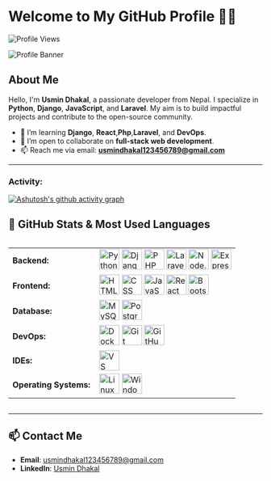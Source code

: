 # Welcome to My GitHub Profile 👨‍💻
<p align = "left">
	<img src = "https://komarev.com/ghpvc/?username=10kartik&style=plastic&color=blueviolet" alt = "Profile Views"/>
</p>

![Profile Banner](https://media.licdn.com/dms/image/v2/D4D16AQHIA_G8_SsnTw/profile-displaybackgroundimage-shrink_350_1400/profile-displaybackgroundimage-shrink_350_1400/0/1736602756089?e=1741824000&v=beta&t=QySu6I6sbcKUThYbvuOHVNEfL9Y7suXhiBJ2SEcESCs)

## About Me
Hello, I'm **Usmin Dhakal**, a passionate developer from Nepal. I specialize in **Python**, **Django**, **JavaScript**, and **Laravel**. My aim is to build impactful projects and contribute to the open-source community.

- 🌱 I’m learning **Django**, **React**,**Php**,**Laravel**,  and **DevOps**.
- 👯 I’m open to collaborate on **full-stack web development**.
- 📫 Reach me via email: **usmindhakal123456789@gmail.com**

---
<h3 align="left">Activity:</h3>

[![Ashutosh's github activity graph](https://github-readme-activity-graph.vercel.app/graph?username=UsminDhakal&bg_color=100f0f&color=4c5e9e&line=4c569e&point=403e41&area=true&hide_border=true)](https://github.com/ashutosh00710/github-readme-activity-graph)










## 🚀 GitHub Stats & Most Used Languages

<div style="display: flex; justify-content: space-between; flex-wrap: wrap;">
    <div style="flex: 2; min-width: 300px;">
        <table style="width: 100%; border-collapse: collapse;">
            <tr>
                <td style="font-weight: bold; padding-right: 10px; vertical-align: middle;">Backend:</td>
                <td>
                    <img height="40" src="https://skillicons.dev/icons?i=python" alt="Python" />
                    <img height="40" src="https://skillicons.dev/icons?i=django" alt="Django" />
                    <img height="40" src="https://skillicons.dev/icons?i=php" alt="PHP" />
                    <img height="40" src="https://skillicons.dev/icons?i=laravel" alt="Laravel" />
                    <img height="40" src="https://skillicons.dev/icons?i=nodejs" alt="Node.js" />
                    <img height="40" src="https://skillicons.dev/icons?i=express" alt="Express.js" />
                </td>
            </tr>
            <tr>
                <td style="font-weight: bold; padding-right: 10px; vertical-align: middle;">Frontend:</td>
                <td>
                    <img height="40" src="https://skillicons.dev/icons?i=html" alt="HTML" />
                    <img height="40" src="https://skillicons.dev/icons?i=css" alt="CSS" />
                    <img height="40" src="https://skillicons.dev/icons?i=js" alt="JavaScript" />
                    <img height="40" src="https://skillicons.dev/icons?i=react" alt="React" />
                    <img height="40" src="https://skillicons.dev/icons?i=bootstrap" alt="Bootstrap" />
                </td>
            </tr>
            <tr>
                <td style="font-weight: bold; padding-right: 10px; vertical-align: middle;">Database:</td>
                <td>
                    <img height="40" src="https://skillicons.dev/icons?i=mysql" alt="MySQL" />
                    <img height="40" src="https://skillicons.dev/icons?i=postgresql" alt="PostgreSQL" />
                </td>
            </tr>
            <tr>
                <td style="font-weight: bold; padding-right: 10px; vertical-align: middle;">DevOps:</td>
                <td>
                    <img height="40" src="https://skillicons.dev/icons?i=docker" alt="Docker" />
                    <img height="40" src="https://skillicons.dev/icons?i=git" alt="Git" />
                    <img height="40" src="https://skillicons.dev/icons?i=github" alt="GitHub" />
                </td>
            </tr>
            <tr>
                <td style="font-weight: bold; padding-right: 10px; vertical-align: middle;">IDEs:</td>
                <td>
                    <img height="40" src="https://skillicons.dev/icons?i=vscode" alt="VS Code" />
                </td>
            </tr>
            <tr>
                <td style="font-weight: bold; padding-right: 10px; vertical-align: middle;">Operating Systems:</td>
                <td>
                    <img height="40" src="https://skillicons.dev/icons?i=linux" alt="Linux" />
                    <img height="40" src="https://skillicons.dev/icons?i=windows" alt="Windows" />
                </td>
            </tr>
        </table>
    </div>
</div>




---

## 📫 Contact Me
- **Email**: usmindhakal123456789@gmail.com
- **LinkedIn**: [Usmin Dhakal](https://www.linkedin.com/in/usmin-dhakal-011120282/)
